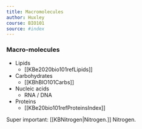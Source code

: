 ```yaml
---
title: Macromolecules
author: Huxley 
course: BIO101
source: #index
---
```


### Macro-molecules 

- Lipids
	- [[KBe2020bio101refLipids]]
- Carbohydrates
	- [[KBhBIO101Carbs]]
- Nucleic acids
	- RNA / DNA 
- Proteins
	- [[KBe20bio101refProteinsIndex]]


Super important: [[KBNitrogen|Nitrogen.]] Nitrogen. 


























